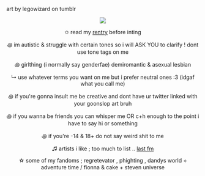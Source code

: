 art by legowizard on tumblr

<p align="center">
  <img src="https://files.catbox.moe/fr9s1v.webp">
</p>

<div align="center">

✩ read my [rentry](https://rentry.co/mirroredgem) before inting 

꩜ im autistic & struggle with certain tones so i will ASK YOU to clarify ! dont use tone tags on me

꩜ girlthing (i normally say genderfae) demiromantic & asexual lesbian

↳ use whatever terms you want on me but i prefer neutral ones :3 (idgaf what you call me)

꩜ if you're gonna insult me be creative and dont have ur twitter linked with your goonslop art bruh

꩜ if you wanna be friends you can whisper me OR c+h enough to the point i have to say hi or something

꩜ if you're -14 & 18+ do not say weird shit to me 

♫ artists i like ; too much to list .. [last fm](https://www.last.fm/user/fazerblasts)

☆ some of my fandoms ; regretevator , phighting , dandys world ⟡ adventure time / fionna & cake + steven universe 

</div>

